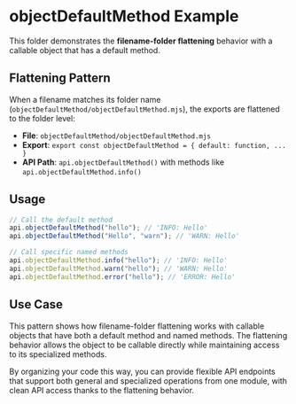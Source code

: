 # objectDefaultMethod Example

This folder demonstrates the **filename-folder flattening** behavior with a callable object that has a default method.

## Flattening Pattern

When a filename matches its folder name (`objectDefaultMethod/objectDefaultMethod.mjs`), the exports are flattened to the folder level:

- **File**: `objectDefaultMethod/objectDefaultMethod.mjs`
- **Export**: `export const objectDefaultMethod = { default: function, ... }`
- **API Path**: `api.objectDefaultMethod()` with methods like `api.objectDefaultMethod.info()`

## Usage

```js
// Call the default method
api.objectDefaultMethod("hello"); // 'INFO: Hello'
api.objectDefaultMethod("Hello", "warn"); // 'WARN: Hello'

// Call specific named methods
api.objectDefaultMethod.info("hello"); // 'INFO: Hello'
api.objectDefaultMethod.warn("hello"); // 'WARN: Hello'
api.objectDefaultMethod.error("hello"); // 'ERROR: Hello'
```

## Use Case

This pattern shows how filename-folder flattening works with callable objects that have both a default method and named methods. The flattening behavior allows the object to be callable directly while maintaining access to its specialized methods.

By organizing your code this way, you can provide flexible API endpoints that support both general and specialized operations from one module, with clean API access thanks to the flattening behavior.
